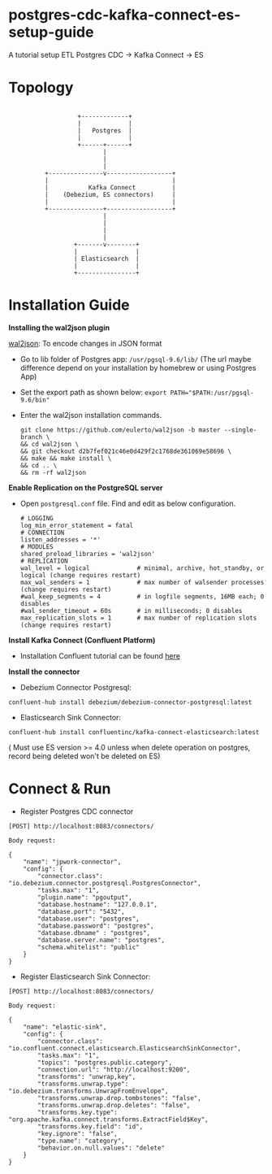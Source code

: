 # postgres-cdc-kafka-connect-es-setup-guide
A tutorial setup ETL Postgres CDC -> Kafka Connect -> ES 

# Topology
```

                   +-------------+
                   |             |
                   |   Postgres  |
                   |             |
                   +------+------+
                          |
                          |
                          |
          +---------------v------------------+
          |                                  |
          |           Kafka Connect          |
          |    (Debezium, ES connectors)     |
          |                                  |
          +---------------+------------------+
                          |
                          |
                          |
                          |
                  +-------v--------+
                  |                |
                  | Elasticsearch  |
                  |                |
                  +----------------+
```
# Installation Guide

**Installing the wal2json plugin**

[wal2json](https://github.com/eulerto/wal2json/blob/master/README.md): To encode changes in JSON format

- Go to lib folder of Postgres app: ``` /usr/pgsql-9.6/lib/ ``` (The url maybe difference depend on your installation by homebrew or using Postgres App)
- Set the export path as shown below: ``` export PATH="$PATH:/usr/pgsql-9.6/bin" ```
- Enter the wal2json installation commands.

  ```
  git clone https://github.com/eulerto/wal2json -b master --single-branch \
  && cd wal2json \
  && git checkout d2b7fef021c46e0d429f2c1768de361069e58696 \
  && make && make install \
  && cd .. \
  && rm -rf wal2json
  ```
**Enable Replication on the PostgreSQL server**

- Open ``` postgresql.conf ``` file. Find and edit as below configuration.
  ```
  # LOGGING
  log_min_error_statement = fatal
  # CONNECTION
  listen_addresses = '*'
  # MODULES
  shared_preload_libraries = 'wal2json'
  # REPLICATION
  wal_level = logical             # minimal, archive, hot_standby, or logical (change requires restart)
  max_wal_senders = 1             # max number of walsender processes (change requires restart)
  #wal_keep_segments = 4          # in logfile segments, 16MB each; 0 disables
  #wal_sender_timeout = 60s       # in milliseconds; 0 disables
  max_replication_slots = 1       # max number of replication slots (change requires restart)
  ```
  
 **Install Kafka Connect (Confluent Platform)**
 
 - Installation Confluent tutorial can be found [here](https://docs.confluent.io/current/installation/index.html#installation-overview)
 
 **Install the connector**
 
 - Debezium Connector Postgresql: 
 ``` 
 confluent-hub install debezium/debezium-connector-postgresql:latest 
 ```
 
 - Elasticsearch Sink Connector:
 ``` 
 confluent-hub install confluentinc/kafka-connect-elasticsearch:latest 
 ``` 
 ( Must use ES version >= 4.0 unless when delete operation on postgres, record being deleted won't be deleted on ES)
 
  
# Connect & Run

- Register Postgres CDC connector 

```
[POST] http://localhost:8083/connectors/

Body request:

{
    "name": "jpwork-connector",
    "config": {
        "connector.class": "io.debezium.connector.postgresql.PostgresConnector",
        "tasks.max": "1",
        "plugin.name": "pgoutput",
        "database.hostname": "127.0.0.1",
        "database.port": "5432",
        "database.user": "postgres",
        "database.password": "postgres",
        "database.dbname" : "postgres",
        "database.server.name": "postgres",
        "schema.whitelist": "public"
    }
}
```

- Register Elasticsearch Sink Connector:
```
[POST] http://localhost:8083/connectors/

Body request:

{
    "name": "elastic-sink",
    "config": {
        "connector.class": "io.confluent.connect.elasticsearch.ElasticsearchSinkConnector",
        "tasks.max": "1",
        "topics": "postgres.public.category",
        "connection.url": "http://localhost:9200",
        "transforms": "unwrap,key",
        "transforms.unwrap.type": "io.debezium.transforms.UnwrapFromEnvelope",
        "transforms.unwrap.drop.tombstones": "false",
        "transforms.unwrap.drop.deletes": "false",
        "transforms.key.type": "org.apache.kafka.connect.transforms.ExtractField$Key",
        "transforms.key.field": "id",
        "key.ignore": "false",
        "type.name": "category",
        "behavior.on.null.values": "delete"
    }
}
```
